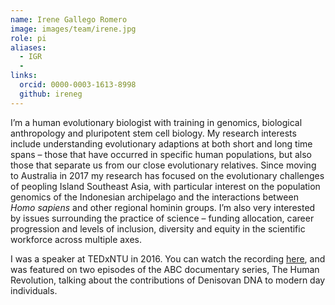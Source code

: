 ```yaml
---
name: Irene Gallego Romero
image: images/team/irene.jpg
role: pi
aliases:
  - IGR
  - 
links:
  orcid: 0000-0003-1613-8998
  github: ireneg
---
```


I’m a human evolutionary biologist with training in genomics, biological anthropology and pluripotent stem cell biology. My research interests include understanding evolutionary adaptions at both short and long time spans – those that have occurred in specific human populations, but also those that separate us from our close evolutionary relatives. Since moving to Australia in 2017 my research has focused on the evolutionary challenges of peopling Island Southeast Asia, with particular interest on the population genomics of the Indonesian archipelago and the interactions between *Homo sapiens* and other regional hominin groups. I’m also very interested by issues surrounding the practice of science – funding allocation, career progression and levels of inclusion, diversity and equity in the scientific workforce across multiple axes. 

I was a speaker at TEDxNTU in 2016. You can watch the recording [here](https://youtu.be/uXIW_m0lo0U?si=_WNhwjRbEJQn1KnQ), and was featured on two episodes of the ABC documentary series, The Human Revolution, talking about the contributions of Denisovan DNA to modern day individuals. 
